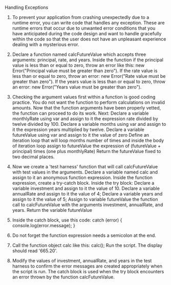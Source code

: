 Handling Exceptions

1. To prevent your application from crashing unexpectedly due to a runtime error, you can write code that handles any exception.  These are runtime errors that occur due to unwanted error conditions that you have anticipated during the code design and want to handle gracefully within the code so that the user does not have an unpleasant experience dealing with a mysterious error.

2. Declare a function named calcFutureValue which accepts three arguments: principal, rate, and years. Inside the function if the principal value is less than or equal to zero, throw an error like this: new Error("Principal value must be greater than zero").  If the rate value is less than or equal to zero, throw an error: new Error("Rate value must be greater than zero").  If the years value is less than or equal to zero, throw an error: new Error("Years value must be greater than zero").

3. Checking the argument values first within a function is good coding practice. You do not want the function to perform calculations on invalid amounts. Now that the function arguments have been properly vetted, the function can proceed to do its work. Next:
Declare a variable monthlyRate using var and assign to it the expression rate divided by twelve divided by 100.
Declare a variable months using var and assign to it the expression years multiplied by twelve.
Declare a variable futureValue using var and assign to it the value of zero
Define an iteration loop that will loop months number of times and inside the body of iteration loop assign to futureValue the expression of (futureValue + principal) times (one plus monthlyRate)
Return the futureValue fixed to two decimal places.

4. Now we create a 'test harness' function that will call calcFutureValue with test values in the arguments. Declare a variable named calc and assign to it an anonymous function expression.  Inside the function expression, create a try-catch block.  Inside the try block:
Declare a variable investment and assign to it the value of 10.
Declare a variable annualRate and assign to it the value of 4;
Declare a variable years and assign to it the value of 5;
Assign to variable futureValue the function call to calcFutureValue with the arguments investment, annualRate, and years.
Return the variable futureValue

5. Inside the catch block, use this code:
       catch (error) {
          console.log(error.message);
      }

6. Do not forget the function expression needs a semicolon at the end.

7. Call the function object calc like this:  calc();  Run the script.  The display should read '665.20'.

8. Modify the values of investment, annualRate, and years in the test harness to confirm the error messages are created appropriately when the script is run.  The catch block is used when the try block encounters an error thrown by the function calcFutureValue.
